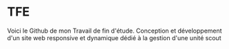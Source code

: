 # TFE
Voici le Github de mon Travail de fin d'étude.
Conception et développement d'un site web responsive et dynamique dédié à la gestion d'une unité scout

